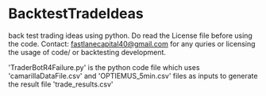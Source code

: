 # BacktestTradeIdeas
back test trading ideas using python.
Do read the License file before using the code.
Contact: fastlanecapital40@gmail.com for any quries or licensing the usage of code/ or backtesting development.

'TraderBotR4Failure.py' is the python code file which uses 'camarillaDataFile.csv' and 'OPTIEMUS_5min.csv' files as inputs to generate the result file 'trade_results.csv'
